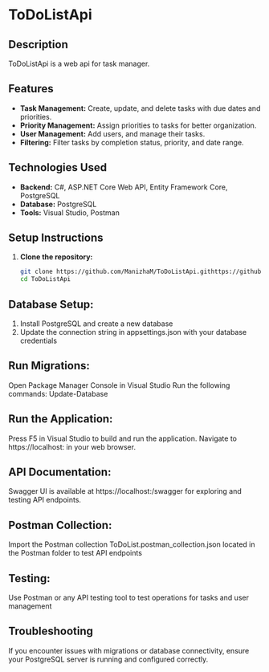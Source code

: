 # ToDoListApi

## Description

ToDoListApi is a web api for task manager.

## Features

- **Task Management:** Create, update, and delete tasks with due dates and priorities.
- **Priority Management:** Assign priorities to tasks for better organization.
- **User Management:** Add users, and manage their tasks.
- **Filtering:** Filter tasks by completion status, priority, and date range.

## Technologies Used

- **Backend:** C#, ASP.NET Core Web API, Entity Framework Core, PostgreSQL
- **Database:** PostgreSQL
- **Tools:** Visual Studio, Postman

## Setup Instructions

1. **Clone the repository:**
   ```bash
   git clone https://github.com/ManizhaM/ToDoListApi.githttps://github.com/ManizhaM/ToDoListApi.git
   cd ToDoListApi

## Database Setup:

1. Install PostgreSQL and create a new database 
2. Update the connection string in appsettings.json with your database credentials

## Run Migrations:

Open Package Manager Console in Visual Studio
Run the following commands: Update-Database

## Run the Application:

Press F5 in Visual Studio to build and run the application.
Navigate to https://localhost:<port> in your web browser.

## API Documentation:

Swagger UI is available at https://localhost:<port>/swagger for exploring and testing API endpoints.

## Postman Collection:

Import the Postman collection ToDoList.postman_collection.json located in the Postman folder to test API endpoints

## Testing:

Use Postman or any API testing tool to test operations for tasks and user management

## Troubleshooting
If you encounter issues with migrations or database connectivity, 
ensure your PostgreSQL server is running and configured correctly.

